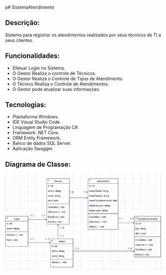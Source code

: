 p# SistemaAtendimento

## Descrição:
 Sistema para registrar os atendimentos realizados por seus técnicos de TI a seus clientes.

 ## Funcionalidades:

- Efetuar Login no Sistema.
- O Gestor Realiza o controle de Técnicos. 
- O Gestor Realiza o Controle de Tipos de Atendimento.
- O Técnico Realiza o Controle de Atendimentos. 
- O Gestor pode atualizar suas informações. 

## Tecnologias:

- Plantaforma Windows.
- IDE Visual Studio Code.
- Linguagem de Programação C#.
- Framework .NET Core.
- ORM Entity Framework.
- Banco de dados SQL Server.
- Aplicação Swagger.

## Diagrama de Classe:

<img src = "img/Diagrama de Classes.png">


